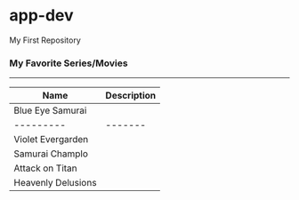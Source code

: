 # app-dev
My First Repository
### My Favorite Series/Movies
---
| Name | Description |
| ----------- | ----------- |
| Blue Eye Samurai | |  |  |
|---------|-------| |
| Violet Evergarden | |
| Samurai Champlo | |
| Attack on Titan | |
| Heavenly Delusions | |
